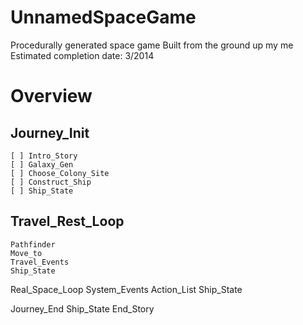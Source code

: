 UnnamedSpaceGame
================

Procedurally generated space game
Built from the ground up my me
Estimated completion date: 3/2014

# Overview #

## Journey_Init ##
    [ ] Intro_Story
    [ ] Galaxy_Gen
    [ ] Choose_Colony_Site
    [ ] Construct_Ship
    [ ] Ship_State

## Travel_Rest_Loop ##
    Pathfinder
    Move_to
    Travel_Events
    Ship_State

Real_Space_Loop
    System_Events
    Action_List
    Ship_State
        
Journey_End 
    Ship_State
    End_Story
